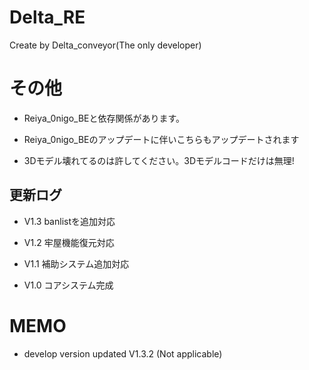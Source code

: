 # Delta_RE
Create by Delta_conveyor(The only developer)

# その他

- Reiya_0nigo_BEと依存関係があります。

- Reiya_0nigo_BEのアップデートに伴いこちらもアップデートされます

- 3Dモデル壊れてるのは許してください。3Dモデルコードだけは無理!

## 更新ログ

- V1.3 banlistを追加対応

- V1.2 牢屋機能復元対応 

- V1.1 補助システム追加対応

- V1.0 コアシステム完成 


# MEMO
- develop version updated V1.3.2 (Not applicable)